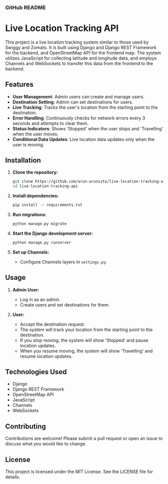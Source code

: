 ### GitHub README

# Live Location Tracking API

This project is a live location tracking system similar to those used by Swiggy and Zomato. It is built using Django and Django REST Framework for the backend, and OpenStreetMap API for the frontend map. The system utilizes JavaScript for collecting latitude and longitude data, and employs Channels and WebSockets to transfer this data from the frontend to the backend.

## Features

- **User Management**: Admin users can create and manage users.
- **Destination Setting**: Admin can set destinations for users.
- **Live Tracking**: Tracks the user's location from the starting point to the destination.
- **Error Handling**: Continuously checks for network errors every 3 seconds and attempts to clear them.
- **Status Indicators**: Shows 'Stopped' when the user stops and 'Travelling' when the user moves.
- **Conditional Data Updates**: Live location data updates only when the user is moving.

## Installation

1. **Clone the repository:**
   ```bash
   git clone https://github.com/arun-arunisto/live-location-tracking-api.git
   cd live-location-tracking-api
   ```

2. **Install dependencies:**
   ```bash
   pip install -r requirements.txt
   ```

3. **Run migrations:**
   ```bash
   python manage.py migrate
   ```

4. **Start the Django development server:**
   ```bash
   python manage.py runserver
   ```

5. **Set up Channels:**
   - Configure Channels layers in `settings.py`.



## Usage

1. **Admin User:**
   - Log in as an admin.
   - Create users and set destinations for them.

2. **User:**
   - Accept the destination request.
   - The system will track your location from the starting point to the destination.
   - If you stop moving, the system will show 'Stopped' and pause location updates.
   - When you resume moving, the system will show 'Travelling' and resume location updates.

## Technologies Used

- Django
- Django REST Framework
- OpenStreetMap API
- JavaScript
- Channels
- WebSockets

## Contributing

Contributions are welcome! Please submit a pull request or open an issue to discuss what you would like to change.

## License

This project is licensed under the MIT License. See the LICENSE file for details.
